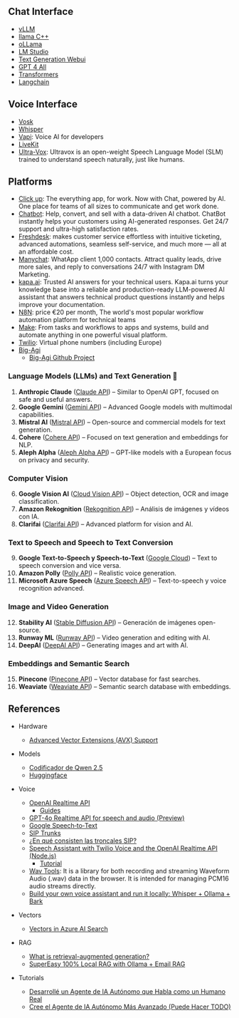 
## Chat Interface   
- [vLLM](./doc/vllm.md)
- [llama C++](./doc/llama.cpp.md)
- [oLLama](./doc/oLLama.md)
- [LM Studio](./doc/lmstudio.md)
- [Text Generation Webui](./doc/text-generation-webui.md)
- [GPT 4 All](./doc/gpt4all.md)
- [Transformers](./doc/transformers.md)
- [Langchain](./doc/langchain.md)

## Voice Interface   
- [Vosk](./doc/vosk.md)
- [Whisper](./doc/whisper.cpp.md)
- [Vapi](https://vapi.ai/): Voice AI for developers
- [LiveKit](https://livekit.io/)
- [Ultra-Vox](https://www.ultravox.ai/): Ultravox is an open-weight Speech Language Model (SLM) trained to understand speech naturally, just like humans.

## Platforms 
- [Click up](https://clickup.com/lp?utm_source=youtube&utm_medium=cpc&utm_campaign=yt_cpc_ar_nnc_pro_trial_all-devices_troas_lp_x_all-departments_x_all-custom-combinations&utm_content=am_cs-combo_rva_all-industries_all-features_all-use-cases_custom-combination-epd&utm_creative=714766731773_AD-3551-employee-influencer-edits-VA3_rva_30-60s_prod_trytoday&gclid=Cj0KCQiAgdC6BhCgARIsAPWNWH0Vz1vbm7sPRrDBp3pPCIUxm1fXlPernCnRhq4WKBQ1aSSQ5DcLFkIaAt44EALw_wcB): The everything app, for work. Now with Chat, powered by AI. One place for teams of all sizes to communicate and get work done. 
- [Chatbot](https://www.chatbot.com/): Help, convert, and sell with a data-driven AI chatbot. ChatBot instantly helps your customers using AI-generated responses. Get 24/7 support and ultra-high satisfaction rates.
- [Freshdesk](https://www.freshworks.com/freshdesk/lp/freshdesk-brand-2/?tactic_id=3387638&utm_source=google-adwords&utm_medium=FD-Search-Brand-Shift-EU-FSE-Spain&utm_campaign=FD-Search-Brand-Shift-EU-FSE-Spain&utm_term=freshdesk&device=c&matchtype=e&network=g&gclid=Cj0KCQiA0--6BhCBARIsADYqyL-N5cXlBaPuMnWfci02Bo49Lrz6q9LlseZduYzf15ujMRrArzJhIVYaAmRHEALw_wcB&audience=kwd-30002131023&ad_id=719956445166&gad_source=1): makes customer service effortless with intuitive ticketing, advanced automations, seamless self-service, and much more — all at an affordable cost.
- [Manychat](https://manychat.com/pricing): WhatApp client 1,000 contacts. Attract quality leads, drive more sales, and reply to conversations 24/7 with Instagram DM Marketing.
- [kapa.ai](https://www.kapa.ai/): Trusted AI answers for your technical users. Kapa.ai turns your knowledge base into a reliable and production-ready LLM-powered AI assistant that answers technical product questions instantly and helps improve your documentation. 
- [N8N](https://n8n.io/pricing/): price €20 per month, The world's most popular workflow automation platform for technical teams
- [Make](https://www.make.com/en): From tasks and workflows to apps and systems, build and automate anything in one powerful visual platform.
- [Twilio](https://www.twilio.com/en-us): Virtual phone numbers (including Europe)
- [Big-Agi](https://big-agi.com/)
    - [Big-Agi Github Project](https://github.com/enricoros/big-AGI/blob/v2-dev/docs/pixels/big-AGI-compo-20240201_small.png)

### **Language Models (LLMs) and Text Generation**  🚀
1. **Anthropic Claude** ([Claude API](https://www.anthropic.com/)) – Similar to OpenAI GPT, focused on safe and useful answers. 
2. **Google Gemini** ([Gemini API](https://ai.google.dev/)) – Advanced Google models with multimodal capabilities.
3. **Mistral AI** ([Mistral API](https://mistral.ai/)) – Open-source and commercial models for text generation.
4. **Cohere** ([Cohere API](https://cohere.com/)) – Focused on text generation and embeddings for NLP.
5. **Aleph Alpha** ([Aleph Alpha API](https://www.aleph-alpha.com/)) – GPT-like models with a European focus on privacy and security.

### **Computer Vision**  
6. **Google Vision AI** ([Cloud Vision API](https://cloud.google.com/vision)) – Object detection, OCR and image classification.
7. **Amazon Rekognition** ([Rekognition API](https://aws.amazon.com/rekognition/)) – Análisis de imágenes y vídeos con IA.  
8. **Clarifai** ([Clarifai API](https://www.clarifai.com/)) – Advanced platform for vision and AI.

### **Text to Speech and Speech to Text Conversion**  
9. **Google Text-to-Speech y Speech-to-Text** ([Google Cloud](https://cloud.google.com/text-to-speech)) – Text to speech conversion and vice versa. 
10. **Amazon Polly** ([Polly API](https://aws.amazon.com/polly/)) – Realistic voice generation.  
11. **Microsoft Azure Speech** ([Azure Speech API](https://azure.microsoft.com/en-us/products/cognitive-services/speech-services)) – Text-to-speech y voice recognition advanced.  

### **Image and Video Generation**  
12. **Stability AI** ([Stable Diffusion API](https://stablediffusionweb.com/)) – Generación de imágenes open-source.  
13. **Runway ML** ([Runway API](https://runwayml.com/)) – Video generation and editing with AI.
14. **DeepAI** ([DeepAI API](https://deepai.org/)) – Generating images and art with AI.

### **Embeddings and Semantic Search**  
15. **Pinecone** ([Pinecone API](https://www.pinecone.io/)) – Vector database for fast searches.
16. **Weaviate** ([Weaviate API](https://weaviate.io/)) – Semantic search database with embeddings.


## References
- Hardware
    - [Advanced Vector Extensions (AVX) Support](https://learn.microsoft.com/es-es/windows/win32/debug/avx-support-portal)

- Models 
    - [Codificador de Qwen 2.5](https://www.datacamp.com/es/tutorial/qwen-coder-2-5?dc_referrer=https%3A%2F%2Fwww.google.com%2F)
    - [Huggingface](https://huggingface.co/models?sort=modified&search=ggml)

- Voice
    - [OpenAI Realtime API](https://platform.openai.com/docs/guides/realtime/overview?text-generation-quickstart-example=audio)
        - [Guides](https://platform.openai.com/docs/guides/realtime)
    - [GPT-4o Realtime API for speech and audio (Preview)](https://learn.microsoft.com/en-us/azure/ai-services/openai/realtime-audio-quickstart?pivots=ai-foundry-portal&tabs=keyless%2Cwindows)
    - [Google Speech‑to‑Text](https://cloud.google.com/speech-to-text/docs?hl=es-419)
    - [SIP Trunks](https://voz.com/trunk-sip-landing-desktop/?utm_source=google&utm_medium=cpc&utm_campaign=16810016847&utm_content=1005424&utm_term=sip%20trunk%20espa%C3%B1a&utm_device=c&gad_source=1&gclid=CjwKCAiAtNK8BhBBEiwA8wVt92wmvKJRNT9DpvQQihnaYTcvRthKgJO5pRFoCuvWbUhpEUr5w6fU_hoCszkQAvD_BwE)
    - [¿En qué consisten las troncales SIP?](https://aws.amazon.com/es/what-is/sip-trunking/)
    - [Speech Assistant with Twilio Voice and the OpenAI Realtime API (Node.js)](https://github.com/twilio-samples/speech-assistant-openai-realtime-api-node)
        - [Tutorial](https://www.twilio.com/en-us/blog/voice-ai-assistant-openai-realtime-api-node)
    - [Wav Tools](https://www.npmjs.com/package/wavtools/v/0.1.5): It is a library for both recording and streaming Waveform Audio (.wav) data in the browser. It is intended for managing PCM16 audio streams directly.    
    - [Build your own voice assistant and run it locally: Whisper + Ollama + Bark](https://blog.duy.dev/build-your-own-voice-assistant-and-run-it-locally/)

- Vectors 
    - [Vectors in Azure AI Search](https://learn.microsoft.com/en-us/azure/search/vector-search-overview)

- RAG
    - [What is retrieval-augmented generation?](https://research.ibm.com/blog/retrieval-augmented-generation-RAG)
    - [SuperEasy 100% Local RAG with Ollama + Email RAG](https://github.com/AllAboutAI-YT/easy-local-rag)
    
- Tutorials
    - [Desarrollé un Agente de IA Autónomo que Habla como un Humano Real](https://www.youtube.com/watch?v=pzLaFYkSudU)
    - [Cree el Agente de IA Autónomo Más Avanzado (Puede Hacer TODO)](https://www.youtube.com/watch?v=4mpef_cuymY)